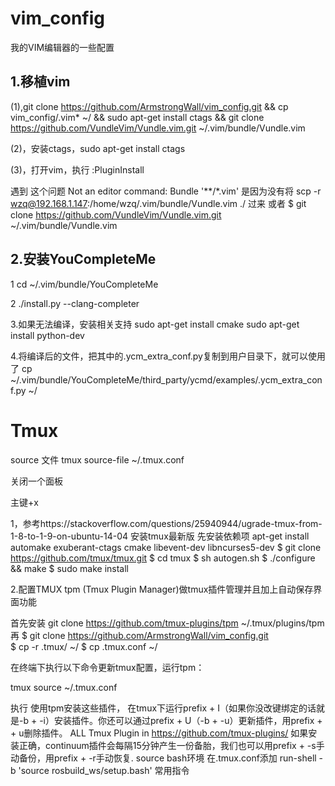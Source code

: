 # vim_config
我的VIM编辑器的一些配置
## 1.移植vim

(1),git clone https://github.com/ArmstrongWall/vim_config.git
&& cp  vim_config/.vim* ~/
&& sudo apt-get install ctags 
&& git clone https://github.com/VundleVim/Vundle.vim.git ~/.vim/bundle/Vundle.vim 

(2)，安装ctags，sudo apt-get install ctags

(3)，打开vim，执行
:PluginInstall

遇到 这个问题  Not an editor command: Bundle '**/*.vim'
是因为没有将
scp -r  wzq@192.168.1.147:/home/wzq/.vim/bundle/Vundle.vim  ./
过来
或者 $ git clone https://github.com/VundleVim/Vundle.vim.git ~/.vim/bundle/Vundle.vim 

## 2.安装YouCompleteMe
 
1 cd ~/.vim/bundle/YouCompleteMe
 
2 ./install.py --clang-completer

3.如果无法编译，安装相关支持
sudo apt-get install cmake
sudo apt-get install python-dev
 
4.将编译后的文件，把其中的.ycm_extra_conf.py复制到用户目录下，就可以使用了
cp ~/.vim/bundle/YouCompleteMe/third_party/ycmd/examples/.ycm_extra_conf.py ~/




# Tmux

source 文件  tmux source-file ~/.tmux.conf

关闭一个面板

主键+x

1，参考https://stackoverflow.com/questions/25940944/ugrade-tmux-from-1-8-to-1-9-on-ubuntu-14-04
安装tmux最新版
先安装依赖项
apt-get install automake exuberant-ctags cmake libevent-dev libncurses5-dev
 $ git clone https://github.com/tmux/tmux.git
 $ cd tmux
 $ sh autogen.sh
 $ ./configure && make 
$ sudo make install

2.配置TMUX tpm (Tmux Plugin Manager)做tmux插件管理并且加上自动保存界面功能

首先安装 git clone https://github.com/tmux-plugins/tpm ~/.tmux/plugins/tpm
再
 $ git clone https://github.com/ArmstrongWall/vim_config.git  
 $ cp -r .tmux/ ~/
 $ cp  .tmux.conf ~/
 
          
在终端下执行以下命令更新tmux配置，运行tpm：

tmux source ~/.tmux.conf

执行 使用tpm安装这些插件， 在tmux下运行prefix + I（如果你没改键绑定的话就是<Ctrl>-b + <Shift>-i）安装插件。你还可以通过prefix + U（<Ctrl>-b + <Shift>-u）更新插件，用prefix + <Alt> + u删除插件。
ALL Tmux Plugin in  https://github.com/tmux-plugins/
如果安装正确，continuum插件会每隔15分钟产生一份备胎，我们也可以用prefix + <Ctrl>-s手动备份，用prefix + <Ctrl>-r手动恢复.
source bash环境 在.tmux.conf添加 run-shell -b 'source rosbuild_ws/setup.bash'
常用指令


